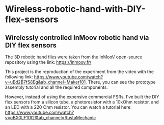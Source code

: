 # Wireless-robotic-hand-with-DIY-flex-sensors
## Wirelessly controlled InMoov robotic hand via DIY flex sensors 


The 3D robotic hand files were taken from the InMooV open-source repository using the link: https://inmoov.fr/

This project is the reproduction of the experiment from the video with the following link: https://www.youtube.com/watch?v=uEd2B7fS8Eg&ab_channel=Maker101. There, you can see the prototype assembly tutorial and all the required components.

However, instead of using the expensive commercial FSRs, I've built the DIY flex sensors from a silicon tube, a photoresistor with a 10kOhm resistor, and an LED with a 220 Ohm resistor. You can watch a tutorial here: https://www.youtube.com/watch?v=oBX0LF1Ol2I&ab_channel=RustaMechanic
